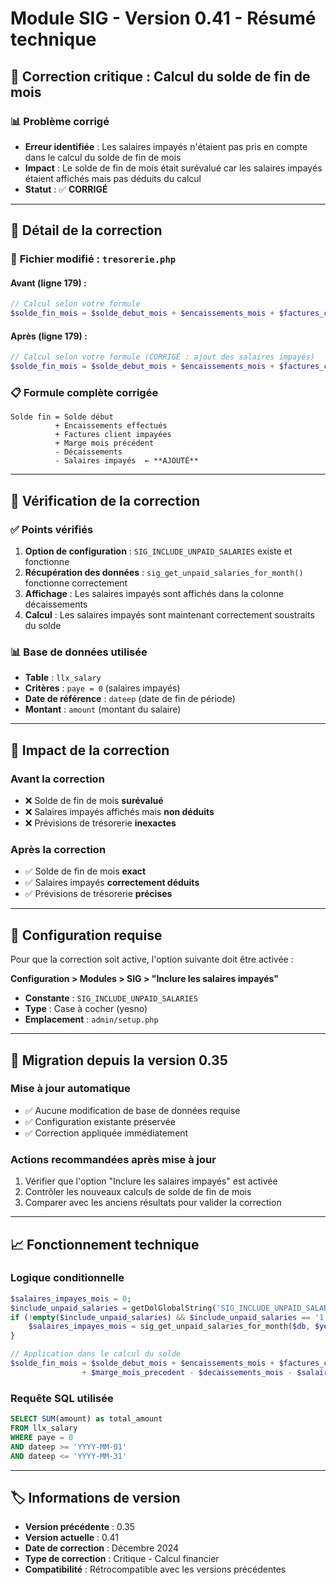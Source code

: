 # Module SIG - Version 0.41 - Résumé technique

## 🐛 **Correction critique : Calcul du solde de fin de mois**

### 📊 **Problème corrigé**
- **Erreur identifiée** : Les salaires impayés n'étaient pas pris en compte dans le calcul du solde de fin de mois
- **Impact** : Le solde de fin de mois était surévalué car les salaires impayés étaient affichés mais pas déduits du calcul
- **Statut** : ✅ **CORRIGÉ**

---

## 🔧 **Détail de la correction**

### 📁 **Fichier modifié : `tresorerie.php`**

#### **Avant (ligne 179)** :
```php
// Calcul selon votre formule
$solde_fin_mois = $solde_debut_mois + $encaissements_mois + $factures_client_mois + $marge_mois_precedent - $decaissements_mois;
```

#### **Après (ligne 179)** :
```php
// Calcul selon votre formule (CORRIGÉ : ajout des salaires impayés)
$solde_fin_mois = $solde_debut_mois + $encaissements_mois + $factures_client_mois + $marge_mois_precedent - $decaissements_mois - $salaires_impayes_mois;
```

### 📋 **Formule complète corrigée**
```
Solde fin = Solde début 
          + Encaissements effectués 
          + Factures client impayées 
          + Marge mois précédent 
          - Décaissements 
          - Salaires impayés  ← **AJOUTÉ**
```

---

## 🧪 **Vérification de la correction**

### ✅ **Points vérifiés**
1. **Option de configuration** : `SIG_INCLUDE_UNPAID_SALARIES` existe et fonctionne
2. **Récupération des données** : `sig_get_unpaid_salaries_for_month()` fonctionne correctement
3. **Affichage** : Les salaires impayés sont affichés dans la colonne décaissements
4. **Calcul** : Les salaires impayés sont maintenant correctement soustraits du solde

### 📊 **Base de données utilisée**
- **Table** : `llx_salary`
- **Critères** : `paye = 0` (salaires impayés)
- **Date de référence** : `dateep` (date de fin de période)
- **Montant** : `amount` (montant du salaire)

---

## 🎯 **Impact de la correction**

### **Avant la correction**
- ❌ Solde de fin de mois **surévalué**
- ❌ Salaires impayés affichés mais **non déduits**
- ❌ Prévisions de trésorerie **inexactes**

### **Après la correction**
- ✅ Solde de fin de mois **exact**
- ✅ Salaires impayés **correctement déduits**
- ✅ Prévisions de trésorerie **précises**

---

## 📝 **Configuration requise**

Pour que la correction soit active, l'option suivante doit être activée :

**Configuration > Modules > SIG > "Inclure les salaires impayés"**
- **Constante** : `SIG_INCLUDE_UNPAID_SALARIES`
- **Type** : Case à cocher (yesno)
- **Emplacement** : `admin/setup.php`

---

## 🔄 **Migration depuis la version 0.35**

### **Mise à jour automatique**
- ✅ Aucune modification de base de données requise
- ✅ Configuration existante préservée
- ✅ Correction appliquée immédiatement

### **Actions recommandées après mise à jour**
1. Vérifier que l'option "Inclure les salaires impayés" est activée
2. Contrôler les nouveaux calculs de solde de fin de mois
3. Comparer avec les anciens résultats pour valider la correction

---

## 📈 **Fonctionnement technique**

### **Logique conditionnelle**
```php
$salaires_impayes_mois = 0;
$include_unpaid_salaries = getDolGlobalString('SIG_INCLUDE_UNPAID_SALARIES');
if (!empty($include_unpaid_salaries) && $include_unpaid_salaries == '1') {
    $salaires_impayes_mois = sig_get_unpaid_salaries_for_month($db, $year, $month);
}

// Application dans le calcul du solde
$solde_fin_mois = $solde_debut_mois + $encaissements_mois + $factures_client_mois 
                + $marge_mois_precedent - $decaissements_mois - $salaires_impayes_mois;
```

### **Requête SQL utilisée**
```sql
SELECT SUM(amount) as total_amount 
FROM llx_salary 
WHERE paye = 0 
AND dateep >= 'YYYY-MM-01' 
AND dateep <= 'YYYY-MM-31'
```

---

## 🏷️ **Informations de version**

- **Version précédente** : 0.35
- **Version actuelle** : 0.41
- **Date de correction** : Décembre 2024
- **Type de correction** : Critique - Calcul financier
- **Compatibilité** : Rétrocompatible avec les versions précédentes
